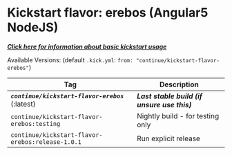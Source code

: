 # Kickstart flavor: erebos (Angular5 NodeJS)

***[Click here for information about basic kickstart usage](https://github.com/c7lab/kickstart/blob/master/README.md)***


Available Versions: (default `.kick.yml`: `from: "continue/kickstart-flavor-erebos"`)

| Tag  | Description |
|------|-------------|
| ***`continue/kickstart-flavor-erebos`*** (:latest)  | ***Last stable build (if unsure use this)*** |
| `continue/kickstart-flavor-erebos:testing`          | Nightly build - for testing only      |
| `continue/kickstart-flavor-erebos:release-1.0.1`    | Run explicit release                  |









